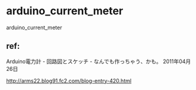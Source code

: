 # arduino_current_meter
arduino_current_meter

## ref:

Arduino電力計 - 回路図とスケッチ - なんでも作っちゃう、かも。 2011年04月26日

http://arms22.blog91.fc2.com/blog-entry-420.html
